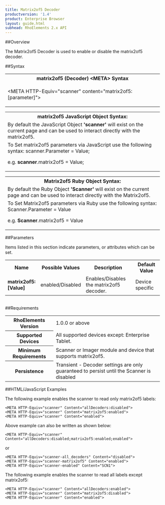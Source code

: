 ```yaml
---
title: Matrix2of5 Decoder
productversion: '1.4'
product: Enterprise Browser
layout: guide.html
subhead: RhoElements 2.x API
---
```


##Overview

The Matrix2of5 Decoder is used to enable or disable the matrix2of5 decoder.

##Syntax

<table class="re-table"><tr><th class="tableHeading">matrix2of5 (Decoder) &lt;META&gt; Syntax
</th></tr><tr><td class="clsSyntaxCells clsOddRow"><p>&lt;META HTTP-Equiv="scanner" content="matrix2of5:[parameter]"&gt;</p></td></tr></table>
<table class="re-table"><tr><th class="tableHeading">matrix2of5 JavaScript Object Syntax:</th></tr><tr><td class="clsSyntaxCells clsOddRow">
By default the JavaScript Object <b>'scanner'</b> will exist on the current page and can be used to interact directly with the matrix2of5.
</td></tr><tr><td class="clsSyntaxCells clsEvenRow">
To Set matrix2of5 parameters via JavaScript use the following syntax: scanner.Parameter = Value;
<P />e.g. <b>scanner</b>.matrix2of5 = Value;
</td></tr></table>
<table class="re-table"><tr><th class="tableHeading">Matrix2of5 Ruby Object Syntax:</th></tr><tr><td class="clsSyntaxCells clsOddRow">
By default the Ruby Object <b>'Scanner'</b> will exist on the current page and can be used to interact directly with the Matrix2of5.
</td></tr><tr><td class="clsSyntaxCells clsEvenRow">
To Set Matrix2of5 parameters via Ruby use the following syntax: Scanner.Parameter = Value
<P />e.g. <b>Scanner</b>.matrix2of5 = Value
</td></tr></table>



##Parameters


Items listed in this section indicate parameters, or attributes which can be set.
<table class="re-table"><col width="20%" /><col width="20%" /><col width="38%" /><col width="22%" /><tr><th class="tableHeading">Name</th><th class="tableHeading">Possible Values</th><th class="tableHeading">Description</th><th class="tableHeading">Default Value</th></tr><tr><td class="clsSyntaxCells clsOddRow"><b>matrix2of5:[Value]
</b></td><td class="clsSyntaxCells clsOddRow">enabled/Disabled</td><td class="clsSyntaxCells clsOddRow">Enables/Disables the matrix2of5 decoder.</td><td class="clsSyntaxCells clsOddRow">Device specific</td></tr></table>
<table class="re-table"><col width="78%" /><col width="8%" /><col width="1%" /><col width="5%" /><col width="1%" /><col width="5%" /><col width="2%" /></table>





##Requirements

<table class="re-table"><tr><th class="tableHeading">RhoElements Version</th><td class="clsSyntaxCell clsEvenRow">1.0.0 or above
</td></tr><tr><th class="tableHeading">Supported Devices</th><td class="clsSyntaxCell clsOddRow">All supported devices except: Enterprise Tablet.</td></tr><tr><th class="tableHeading">Minimum Requirements</th><td class="clsSyntaxCell clsOddRow">Scanner or Imager module and device that supports matrix2of5.</td></tr><tr><th class="tableHeading">Persistence</th><td class="clsSyntaxCell clsEvenRow">Transient - Decoder settings are only guaranteed to persist until the Scanner is disabled</td></tr></table>


##HTML/JavaScript Examples

The following example enables the scanner to read only matrix2of5 labels:

	<META HTTP-Equiv="scanner" Content="allDecoders:disabled">
	<META HTTP-Equiv="scanner" Content="matrix2of5:enabled">
	<META HTTP-Equiv="scanner" Content="enabled">
	
Above example can also be written as shown below:

	<META HTTP-Equiv="scanner" Content="allDecoders:disabled;matrix2of5:enabled;enabled">
	
or

	<META HTTP-Equiv="scanner-all_decoders" Content="disabled">
	<META HTTP-Equiv="scanner-matrix2of5" Content="enabled">
	<META HTTP-Equiv="scanner-enabled" Content="SCN1">
	
The following example enables the scanner to read all labels except matrix2of5:

	<META HTTP-Equiv="scanner" Content="allDecoders:enabled">
	<META HTTP-Equiv="scanner" Content="matrix2of5:disabled">
	<META HTTP-Equiv="scanner" Content="enabled">
	





